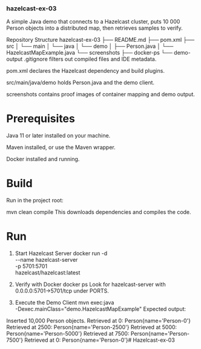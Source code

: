 ### hazelcast-ex-03
A simple Java demo that connects to a Hazelcast cluster, puts 10 000 Person objects into a distributed map, then retrieves samples to verify.

Repository Structure
hazelcast-ex-03
├── README.md
├── pom.xml
├── src
│   └── main
│       └── java
│           └── demo
│               ├── Person.java
│               └── HazelcastMapExample.java
└── screenshots
    ├── docker-ps
    └── demo-output
.gitignore filters out compiled files and IDE metadata.

pom.xml declares the Hazelcast dependency and build plugins.

src/main/java/demo holds Person.java and the demo client.

screenshots contains proof images of container mapping and demo output.


# Prerequisites
Java 11 or later installed on your machine.

Maven installed, or use the Maven wrapper.

Docker installed and running.

# Build
Run in the project root:

mvn clean compile
This downloads dependencies and compiles the code.

# Run
1. Start Hazelcast Server
docker run -d \
  --name hazelcast-server \
  -p 5701:5701 \
  hazelcast/hazelcast:latest

2. Verify with Docker
docker ps
Look for hazelcast-server with 0.0.0.0:5701->5701/tcp under PORTS.

3. Execute the Demo Client
mvn exec:java \
  -Dexec.mainClass="demo.HazelcastMapExample"
Expected output:

Inserted 10,000 Person objects.
Retrieved at 0: Person{name='Person-0'}
Retrieved at 2500: Person{name='Person-2500'}
Retrieved at 5000: Person{name='Person-5000'}
Retrieved at 7500: Person{name='Person-7500'}
Retrieved at 0: Person{name='Person-0'}# Hazelcast-ex-03
